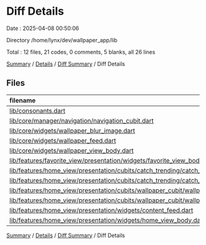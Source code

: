 # Diff Details

Date : 2025-04-08 00:50:06

Directory /home/lynx/dev/wallpaper_app/lib

Total : 12 files,  21 codes, 0 comments, 5 blanks, all 26 lines

[Summary](results.md) / [Details](details.md) / [Diff Summary](diff.md) / Diff Details

## Files
| filename | language | code | comment | blank | total |
| :--- | :--- | ---: | ---: | ---: | ---: |
| [lib/consonants.dart](/lib/consonants.dart) | Dart | -1 | 0 | 0 | -1 |
| [lib/core/manager/navigation/navigation\_cubit.dart](/lib/core/manager/navigation/navigation_cubit.dart) | Dart | -1 | 0 | -1 | -2 |
| [lib/core/widgets/wallpaper\_blur\_image.dart](/lib/core/widgets/wallpaper_blur_image.dart) | Dart | 1 | 0 | 0 | 1 |
| [lib/core/widgets/wallpaper\_feed.dart](/lib/core/widgets/wallpaper_feed.dart) | Dart | -5 | 0 | -1 | -6 |
| [lib/core/widgets/wallpaper\_view\_body.dart](/lib/core/widgets/wallpaper_view_body.dart) | Dart | 1 | 0 | 0 | 1 |
| [lib/features/favorite\_view/presentation/widgets/favorite\_view\_body.dart](/lib/features/favorite_view/presentation/widgets/favorite_view_body.dart) | Dart | 3 | 0 | 0 | 3 |
| [lib/features/home\_view/presentation/cubits/catch\_trending/catch\_trending\_cubit.dart](/lib/features/home_view/presentation/cubits/catch_trending/catch_trending_cubit.dart) | Dart | -82 | 0 | -13 | -95 |
| [lib/features/home\_view/presentation/cubits/catch\_trending/catch\_trending\_state.dart](/lib/features/home_view/presentation/cubits/catch_trending/catch_trending_state.dart) | Dart | -10 | 0 | -7 | -17 |
| [lib/features/home\_view/presentation/cubits/wallpaper\_cubit/wallpaper\_cubit.dart](/lib/features/home_view/presentation/cubits/wallpaper_cubit/wallpaper_cubit.dart) | Dart | 106 | 0 | 20 | 126 |
| [lib/features/home\_view/presentation/cubits/wallpaper\_cubit/wallpapr\_cubit\_state.dart](/lib/features/home_view/presentation/cubits/wallpaper_cubit/wallpapr_cubit_state.dart) | Dart | 10 | 0 | 7 | 17 |
| [lib/features/home\_view/presentation/widgets/content\_feed.dart](/lib/features/home_view/presentation/widgets/content_feed.dart) | Dart | -3 | 0 | 0 | -3 |
| [lib/features/home\_view/presentation/widgets/home\_view\_body.dart](/lib/features/home_view/presentation/widgets/home_view_body.dart) | Dart | 2 | 0 | 0 | 2 |

[Summary](results.md) / [Details](details.md) / [Diff Summary](diff.md) / Diff Details